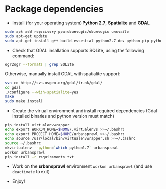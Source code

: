# Package dependencies

- Install (for your operating system) **Python 2.7**, **Spatialite** and **GDAL**
```sh
sudo apt-add-repository ppa:ubuntugis/ubuntugis-unstable
sudo apt-get update
sudo apt-get install g++ build-essential python2.7-dev python-pip python-matplotlib libspatialite-dev spatialite-bin gdal-bin
```

- Check that GDAL insallation supports SQLite, using the following command:
```sh
ogr2ogr --formats | grep SQLite
```
Otherwise, manually install GDAL with spatialite support:
```sh
svn co http://svn.osgeo.org/gdal/trunk/gdal/
cd gdal
./configure --with-spatialite=yes
make
sudo make install
```

- Create the virtual environment and install required dependencies (Gdal installed binaries and python version must match)
```sh
pip install virtualenvwrapper
echo export WORKON_HOME=$HOME/.virtualenvs >>~/.bashrc
echo export PROJECT_HOME=$HOME/urbansprawl >>~/.bashrc
echo source /usr/local/bin/virtualenvwrapper.sh >>~/.bashrc
source ~/.bashrc
mkvirtualenv --python=`which python2.7` urbansprawl
workon urbansprawl
pip install -r requirements.txt
```

- Work on the **urbansprawl** environment `workon urbansprawl` (and use `deactivate` to exit)

- Enjoy!
